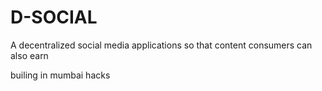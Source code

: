 # D-SOCIAL
A decentralized social media applications so that content consumers can also earn

builing in mumbai hacks


